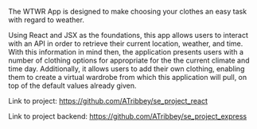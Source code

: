 The WTWR App is designed to make choosing your clothes an easy task with regard to weather. 

Using React and JSX as the foundations, this app allows users to interact with an API in order to retrieve their current location, weather, and time.
With this information in mind then, the application presents users with a number of clothing options for appropriate for the the current climate and time day.
Additionally, it allows users to add their own clothing, enabling them to create a virtual wardrobe from which this application will pull, on top of the default values already given.

Link to project: https://github.com/ATribbey/se_project_react

Link to project backend: https://github.com/ATribbey/se_project_express
